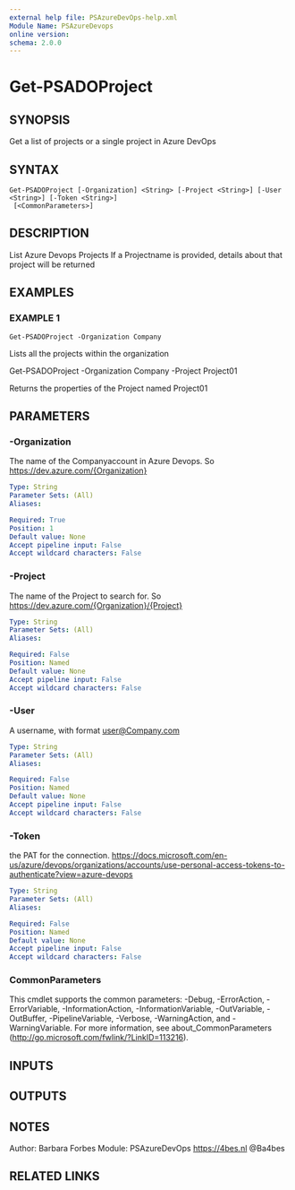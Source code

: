 ```yaml
---
external help file: PSAzureDevOps-help.xml
Module Name: PSAzureDevops
online version:
schema: 2.0.0
---
```


# Get-PSADOProject

## SYNOPSIS
Get a list of projects or a single project in Azure DevOps

## SYNTAX

```
Get-PSADOProject [-Organization] <String> [-Project <String>] [-User <String>] [-Token <String>]
 [<CommonParameters>]
```

## DESCRIPTION
List Azure Devops Projects
If a Projectname is provided, details about that project will be returned

## EXAMPLES

### EXAMPLE 1
```
Get-PSADOProject -Organization Company
```

Lists all the projects within the organization

Get-PSADOProject -Organization Company -Project Project01

Returns the properties of the Project named Project01

## PARAMETERS

### -Organization
The name of the Companyaccount in Azure Devops.
So https://dev.azure.com/{Organization}

```yaml
Type: String
Parameter Sets: (All)
Aliases:

Required: True
Position: 1
Default value: None
Accept pipeline input: False
Accept wildcard characters: False
```

### -Project
The name of the Project to search for.
So https://dev.azure.com/{Organization}/{Project}

```yaml
Type: String
Parameter Sets: (All)
Aliases:

Required: False
Position: Named
Default value: None
Accept pipeline input: False
Accept wildcard characters: False
```

### -User
A username, with format user@Company.com

```yaml
Type: String
Parameter Sets: (All)
Aliases:

Required: False
Position: Named
Default value: None
Accept pipeline input: False
Accept wildcard characters: False
```

### -Token
the PAT for the connection.
https://docs.microsoft.com/en-us/azure/devops/organizations/accounts/use-personal-access-tokens-to-authenticate?view=azure-devops

```yaml
Type: String
Parameter Sets: (All)
Aliases:

Required: False
Position: Named
Default value: None
Accept pipeline input: False
Accept wildcard characters: False
```

### CommonParameters
This cmdlet supports the common parameters: -Debug, -ErrorAction, -ErrorVariable, -InformationAction, -InformationVariable, -OutVariable, -OutBuffer, -PipelineVariable, -Verbose, -WarningAction, and -WarningVariable. For more information, see about_CommonParameters (http://go.microsoft.com/fwlink/?LinkID=113216).

## INPUTS

## OUTPUTS

## NOTES
Author: Barbara Forbes
Module: PSAzureDevOps
https://4bes.nl
@Ba4bes

## RELATED LINKS

